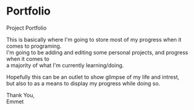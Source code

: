 # Portfolio
Project Portfolio

This is basically where I'm going to store most of my progress when it comes to programing.<br>
I'm going to be adding and editing some personal projects, and progress when it comes to <br>
a majority of what I'm currently learning/doing. 

Hopefully this can be an outlet to show glimpse of my life and intrest,<br>
but also to as a means to display my progress while doing so.

Thank You,<br>
Emmet
